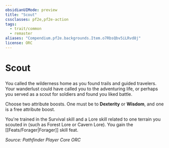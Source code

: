 ```yaml
---
obsidianUIMode: preview
title: "Scout"
cssclasses: pf2e,pf2e-action
tags:
  - trait/common
  - remaster
aliases: "Compendium.pf2e.backgrounds.Item.o7RbsQbv5iLRvd8j"
license: ORC
---
```

# Scout

### 






You called the wilderness home as you found trails and guided travelers. Your wanderlust could have called you to the adventuring life, or perhaps you served as a scout for soldiers and found you liked battle.

Choose two attribute boosts. One must be to **Dexterity** or **Wisdom**, and one is a free attribute boost.

You're trained in the Survival skill and a Lore skill related to one terrain you scouted in (such as Forest Lore or Cavern Lore). You gain the [[Feats/Forager|Forager]] skill feat.

*Source: Pathfinder Player Core*
*ORC*